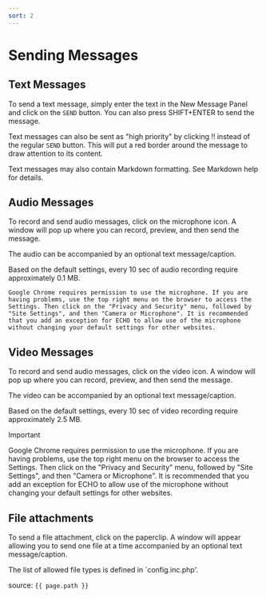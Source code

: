 ```yaml
---
sort: 2
---
```


# Sending Messages

## Text Messages
To send a text message, simply enter the text in the New Message Panel and click on the `SEND` button. You can also press SHIFT+ENTER to send the message.

Text messages can also be sent as "high priority" by clicking ‼ instead of the regular `SEND` button. This will put a red border around the message to draw attention to its content.

Text messages may also contain Markdown formatting. See Markdown help for details.

## Audio Messages 
To record and send audio messages, click on the microphone icon. A window will pop up where you can record, preview, and then send the message. 

The audio can be accompanied by an optional text message/caption.

Based on the default settings, every 10 sec of audio recording require approximately 0.1 MB. 

```note
Google Chrome requires permission to use the microphone. If you are having problems, use the top right menu on the browser to access the Settings. Then click on the "Privacy and Security" menu, followed by "Site Settings", and then "Camera or Microphone". It is recommended that you add an exception for ECHO to allow use of the microphone without changing your default settings for other websites.
```

## Video Messages 
To record and send audio messages, click on the video icon. A window will pop up where you can record, preview, and then send the message. 

The video can be accompanied by an optional text message/caption.

Based on the default settings, every 10 sec of video recording require approximately 2.5 MB. 

> [!IMPORTANT]
> Google Chrome requires permission to use the microphone. If you are having problems, use the top right menu on the browser to access the Settings. Then click on the "Privacy and Security" menu, followed by "Site Settings", and then "Camera or Microphone". It is recommended that you add an exception for ECHO to allow use of the microphone without changing your default settings for other websites.


## File attachments 
To send a file attachment, click on the paperclip. A window will appear allowing you to send one file at a time accompanied by an optional text message/caption.

The list of allowed file types is defined in `config.inc.php'. 

source: `{{ page.path }}`
